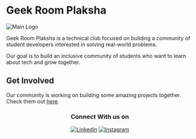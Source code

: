 # Geek Room Plaksha

![Main Logo](https://github.com/user-attachments/assets/a8a58144-6d78-4068-9359-29116f4d8c08)

Geek Room Plaksha is a technical club focused on building a community of student developers interested in solving real-world problems.

Our goal is to build an inclusive community of students who want to learn about tech and grow together.

## Get Involved

Our community is working on building some amazing projects together. Check them out [here](https://github.com/orgs/Geek-Room-Plaksha/repositories).

<div align="center">
<h3>Connect With us on</h3>
<a href="https://in.linkedin.com/company/gdsc-plaksha-university" target="_blank"><img alt="LinkedIn" src="https://img.shields.io/badge/linkedin-%230077B5.svg?&style=for-the-badge&logo=linkedin&logoColor=white" /></a>
<a href="https://www.instagram.com/gdsc.plaksha/" target="_blank"><img alt="Instagram" src="https://img.shields.io/badge/instagram-%FF69B4.svg?&style=for-the-badge&logo=instagram&logoColor=white&color=cd486b" /></a>
</div>

